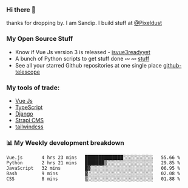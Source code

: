 ### Hi there 👋

thanks for dropping by.
I am Sandip. I build stuff at [@Pixeldust](github.com/pixeldust-in/)

###  **My Open Source Stuff**

 - Know if Vue Js version 3 is released -  [isvue3readyyet](https://github.com/sandiprb/isvue3readyyet)
 - A bunch of Python scripts to get stuff done 💤 💤 [stuff](https://github.com/sandiprb/stuff)
 - See all your starred Github repositories at one single place [github-telescope](https://github.com/sandiprb/github-telescope)



###  **My tools of trade:**
 - [Vue Js](https://github.com/vuejs/vue/)
 - [TypeScript](https://github.com/microsoft/TypeScript)
 - [Django](github.com/django/django)
 - [Strapi CMS](github.com/strapi/strapi)
 - [tailwindcss](https://github.com/tailwindlabs/tailwindcss)


###  📊 **My Weekly development breakdown**
<!--START_SECTION:waka-->
```text
Vue.js       4 hrs 23 mins   ██████████████░░░░░░░░░░░   55.66 % 
Python       2 hrs 21 mins   ███████▒░░░░░░░░░░░░░░░░░   29.85 % 
JavaScript   32 mins         █▓░░░░░░░░░░░░░░░░░░░░░░░   06.95 % 
Bash         9 mins          ▓░░░░░░░░░░░░░░░░░░░░░░░░   02.08 % 
CSS          8 mins          ▒░░░░░░░░░░░░░░░░░░░░░░░░   01.88 % 
```
<!--END_SECTION:waka-->
